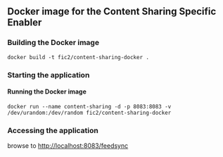 ## Docker image for the Content Sharing Specific Enabler


### Building the Docker image

```
docker build -t fic2/content-sharing-docker .
```


### Starting the application

#### Running the Docker image

```
docker run --name content-sharing -d -p 8083:8083 -v /dev/urandom:/dev/random fic2/content-sharing-docker
```

### Accessing the application

browse to [http://localhost:8083/feedsync](http://localhost:8083/feedsync)
